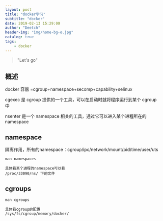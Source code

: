 ```yaml
---
layout: post
title: "docker学习"
subtitle: "docker"
date: 2019-02-13 15:29:00
author: "Deetch"
header-img: "img/home-bg-o.jpg"
catalog: true
tags:
    - docker
---
```


> "Let's go"

## 概述
docker 容器 =cgroup+namespace+secomp+capability+selinux

cgexec 是 cgroup 提供的一个工具，可以在启动时就将程序运行到某个 cgroup 中

nsenter 是一个 namespace 相关的工具，通过它可以进入某个进程所在的 namespace


## namespace

隔离作用，所有的namespace：cgroup/ipc/network/mount/pid/time/user/uts

~~~
man namespaces

具体看某个进程的namespace可以看
/proc/33090/ns/ 下的文件
~~~

## cgroups

~~~
man cgroups

具体看cgroup的配置
/sys/fs/cgroup/memory/docker/
~~~
